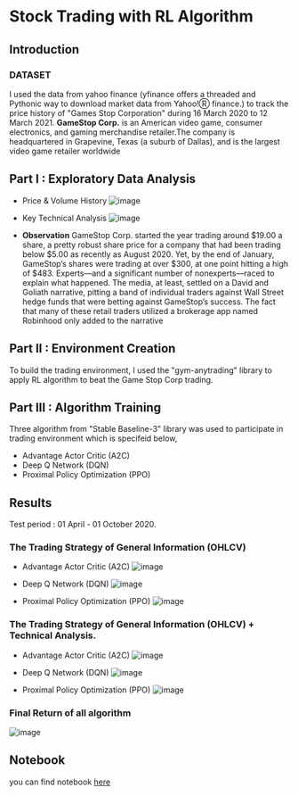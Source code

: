 # Stock Trading with RL Algorithm
## Introduction
### DATASET
I used the data from yahoo finance (yfinance offers a threaded and Pythonic way to download market data from Yahoo!Ⓡ finance.) to track the price history of "Games Stop Corporation" during 16 March 2020 to 12 March 2021.
**GameStop Corp.** is an American video game, consumer electronics, and gaming merchandise retailer.The company is headquartered in Grapevine, Texas (a suburb of Dallas), and is the largest video game retailer worldwide

## Part I : Exploratory Data Analysis

- Price & Volume History
![image](https://user-images.githubusercontent.com/104628789/171366842-4b11a53c-dd05-441f-a325-3737015ba6ad.png)

- Key Technical Analysis
![image](https://user-images.githubusercontent.com/104628789/171368225-57c1690c-b3f4-45cb-b5f8-77e829634855.png)

- **Observation**
GameStop Corp. started the year trading around $19.00 a share, a pretty robust share price for a company that had been trading below $5.00 as recently as August 2020. Yet, by the end of January, GameStop’s shares were trading at over $300, at one point hitting a high of $483. Experts—and a significant number of nonexperts—raced to explain what happened. The media, at least, settled on a David and Goliath narrative, pitting a band of individual traders against Wall Street hedge funds that were betting against GameStop’s success. The fact that many of these retail traders utilized a brokerage app named Robinhood only added to the narrative

## Part II : Environment Creation 
To build the trading environment, I used the "gym-anytrading" library to apply RL algorithm to beat the Game Stop Corp trading.


## Part III : Algorithm Training
Three algorithm from "Stable Baseline-3" library was used to participate in trading environment which is specifeid below,
- Advantage Actor Critic (A2C)
- Deep Q Network (DQN)
- Proximal Policy Optimization (PPO)

## Results 
Test period : 01 April - 01 October 2020. 
### The Trading Strategy of General Information (OHLCV)
- Advantage Actor Critic (A2C)
![image](https://user-images.githubusercontent.com/104628789/171371006-54918304-bc8e-44b0-a29b-5ad3928b5671.png)


- Deep Q Network (DQN)
![image](https://user-images.githubusercontent.com/104628789/171371065-e1e42a75-f66c-4fe2-b305-0edfd39b02ad.png)

- Proximal Policy Optimization (PPO)
![image](https://user-images.githubusercontent.com/104628789/171371123-1675ffc2-53eb-427c-b85f-ae536c7a403b.png)

### The Trading Strategy of General Information (OHLCV) + Technical Analysis.
- Advantage Actor Critic (A2C)
![image](https://user-images.githubusercontent.com/104628789/171371183-b224cd69-6d64-46cc-9c2a-8c1652c60af3.png)


- Deep Q Network (DQN)
![image](https://user-images.githubusercontent.com/104628789/171371239-84a52c63-81a4-4635-81b5-b447ba07cec2.png)


- Proximal Policy Optimization (PPO)
![image](https://user-images.githubusercontent.com/104628789/171371313-61327d0a-8e70-4812-9021-282d999e2670.png)

### Final Return of all algorithm
![image](https://user-images.githubusercontent.com/104628789/171370819-0a911fd0-78e6-42e5-aa76-fd9db4b3bfdb.png)

## Notebook
you can find notebook [here](https://github.com/WarintornNawong/Portfolio/blob/main/Stock%20Trading%20with%20RL%20Algorithm/Stock%20Trading%20with%20RL%20Algorithm.ipynb)

